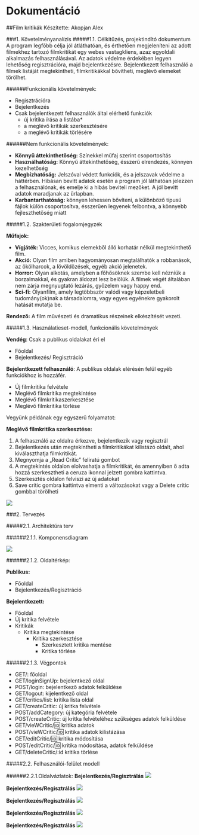# Dokumentáció
##Film kritikák
Készítette: Akopjan Alex

###1.	Követelményanalízis
#####1.1.	Célkitűzés, projektindító dokumentum
A program legfőbb célja jól átláthatóan, és érthetően megjeleníteni az adott filmekhez tartozó filmkritikát egy webes vastagkliens, azaz egyoldali alkalmazás felhasználásával. Az adatok védelme érdekében legyen lehetőség regisztrációra, majd bejelentkezésre. Bejelentkezett felhasználó a filmek listáját megtekintheti, filmkritikákkal bővítheti, meglévő elemeket törölhet. 

######Funkcionális követelmények:
* Regisztrációra
* Bejelentkezés
* Csak bejelentkezett felhasználók által elérhető funkciók
  - új kritika írása a listába*
  - a meglévő kritikák szerkesztésére
  - a meglévő kritikák törlésére

######Nem funkcionális követelmények:
*	**Könnyű áttekinthetőség:** Színekkel műfaj szerint csoportosítás
*	**Használhatóság:** Könnyű áttekinthetőség, ésszerű elrendezés, könnyen kezelhetőség
*	**Megbízhatóság:** Jelszóval védett funkciók, és a jelszavak védelme a háttérben. Hibásan bevitt adatok esetén a program jól láthatóan jelezzen a felhasználónak, és emelje ki a hibás beviteli mezőket. A jól bevitt adatok maradjanak az űrlapban.
*	**Karbantarthatóság:** könnyen lehessen bővíteni, a különböző típusú fájlok külön csoportosítva, ésszerűen legyenek felbontva, a könnyebb fejleszthetőség miatt

#####1.2.	Szakterületi fogalomjegyzék

**Műfajok:**
* **Vígjáték:** Vicces, komikus elemekből álló korhatár nélkül megtekinthető film.
* **Akció:** Olyan film amiben hagyományosan megtalálhatók a robbanások, az ökölharcok, a lövöldözések, egyéb akció jelenetek.
* **Horror:**  Olyan alkotás, amelyben a főhősöknek szembe kell nézniük a borzalmakkal, és gyakran áldozat lesz belőlük. A filmek végét általában nem zárja megnyugtató lezárás, győzelem vagy happy end.
* **Sci-fi:**  Olyanfilm, amely legtöbbször valódi vagy képzeletbeli tudomány(ok)nak a társadalomra, vagy egyes egyénekre gyakorolt hatását mutatja be.

**Rendező:** A film művészeti és dramatikus részeinek elkészítését vezeti.

#####1.3.	Használatieset-modell, funkcionális követelmények

**Vendég**: Csak a publikus oldalakat éri el

*	Főoldal
*	Bejelentkezés/ Regisztráció

**Bejelentkezett felhasználó**: A publikus oldalak elérésén felül egyéb funkciókhoz is hozzáfér.

*	Új filmkritika felvétele
*	Meglévő filmkritika megtekintése
*	Meglévő filmkritikaszerkesztése
*	Meglévő filmkritika törlése



Vegyünk példának egy egyszerű folyamatot:

**Meglévő filmkritika szerkesztése:**

1.	A felhasználó az oldalra érkezve, bejelentkezik vagy regisztrál
2.	Bejelentkezés után megtekintheti a filmkritikákat kilistázó oldalt, ahol kiválaszthatja filmkritikát.
3.	Megnyomja a „Read Critic” feliratú gombot
4.	A megtekintés oldalon elolvashatja a filmkritikát, és amennyiben ő adta hozzá szerkesztheti a ceruza ikonnal jelzett gombra kattintva.
5.	Szerkesztés oldalon felviszi az új adatokat
6.	Save critic gombra kattintva elmenti a változásokat vagy a Delete critic gombbal törölheti

![](kepek/nomnoml.png)


###2.	Tervezés

#####2.1.	Architektúra terv

######2.1.1. Komponensdiagram

![](kepek/komp.png)

######2.1.2. Oldaltérkép:

**Publikus:**
* Főoldal
* Bejelentkezés/Regisztráció

**Bejelentkezett:**
* Főoldal
* Új kritika felvétele
* Kritikák
  * Kritika megtekintése 
    * Kritika szerkesztése
      * Szerkesztett kritika mentése 
      * Kritika törlése

######2.1.3. Végpontok

* GET/: főoldal
* GET/loginSignUp: bejelentkező oldal
* POST/login: bejelentkező adatok felküldése
* GET/logout: kijelentkező oldal
* GET/critics/list: kritika lista oldal
* GET/createCritic: új kritka felvétele
* POST/addCategory: új kategória felvétele
* POST/createCritic: új kritka felvételéhez szükséges adatok felküldése
* GET/vieWCritic/:id: kritika adatok
* POST/vieWCritic/:id: kritika adatok kilistázása
* GET/editCritic/:id: kritika módosítása
* POST/editCritic/:id: kritika módosítása, adatok felküldése
* GET/deleteCritic/:id kritika törlése

#####2.2. Felhasználói-felület modell

######2.2.1.Oldalvázlatok:
**Bejelentkezés/Regisztrálás**
![](kepek/Képkivágás.png)

**Bejelentkezés/Regisztrálás**
![](kepek/Képkivágás2.png)

**Bejelentkezés/Regisztrálás**
![](kepek/Képkivágás3.png)

**Bejelentkezés/Regisztrálás**
![](kepek/Képkivágás4.png)

**Bejelentkezés/Regisztrálás**
![](kepek/Képkivágás5.png)



